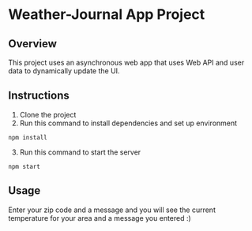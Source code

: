 # Weather-Journal App Project

## Overview
This project uses an asynchronous web app that uses Web API and user data to dynamically update the UI. 

## Instructions
1. Clone the project
2. Run this command to install dependencies and set up environment
```
npm install
```
3. Run this command to start the server
```
npm start
```
## Usage
Enter your zip code and a message and you will see the current temperature for your area and a message you entered :)
